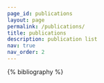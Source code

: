 ```yaml
---
page_id: publications
layout: page
permalink: /publications/
title: publications
description: publication list
nav: true
nav_order: 2
---
```


<!-- _pages/publications.md -->
<div class="publications">

{% bibliography %}

</div>
